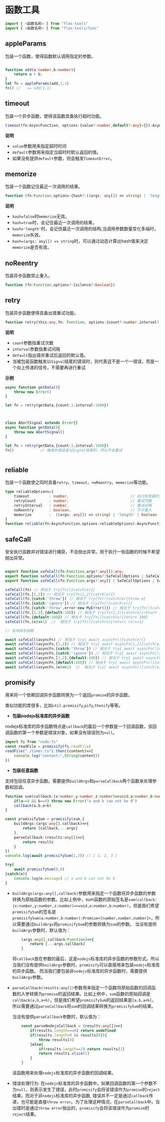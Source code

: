 # 函数工具

```typescript
import { <函数名称> } from "flex-tools"
import { <函数名称> } from "flex-tools/func"
```


## appleParams

包装一个函数，使得函数默认调用指定的参数。

```typescript

function add(a:number,b:number){
    return a + b;
}
let fn = appleParams(add,1,1)
fn() //   == add(1,1)
```

## timeout

包装一个异步函数，使得该函数具备执行超时功能。

```typescript
timeout(fn:AsyncFunction, options:{value?:number,default?:any}={}):AsyncFunction
```

**说明**

- `value`参数用来指定超时时间
- `default`参数用来指定当超时时默认返回的值。
- 如果没有提供`default`参数，则会触发`TimeoutError`。

## memorize

包装一个函数记住最近一次调用的结果。

```typescript
function (fn:Function,options:{hash?:((args: any[]) => string) | 'length' | boolean,expires?:number}={hash:false,expires:0}) 
```

**说明**

- `hash=false`时`memorize`无效。
- `hash=true`时，会记住最近一次调用的结果。
- `hash='length'`时，会记住最近一次调用的结构,当调用参数数量变化多端时，`memorize`失效。
- `hash=(args: any[]) => string`时，可以通过动态计算出hash值来决定`memorize`是否有效。

## noReentry

包装异步函数禁止重入。

```typescript
function (fn:Function,options?:{silence?:boolean})
```
## retry

包装异步函数使得具备出错重试功能。

```typescript
function retry(this:any,fn: Function, options:{count?:number,interval?:number,default?:any}):AsyncFunction
```

**说明**

- `count`参数指重试次数
- `interval`参数指重试间隔
- `default`指出错并重试后返回的默认值。
- 当被包装函数触发以`Signal`结尾的错误时，则代表这不是一个一错误，而是一个向上传递的信号，不需要再进行重试

**示例**

```typescript
async function getData(){
    throw new Error()
}

let fn = retry(getData,{count:3,interval:1000})



class AbortSignal extends Error{}
async function getData(){
    throw new AbortSignal()
}

let fn = retry(getData,{count:3,interval:1000})
fn()            // 触发的错误是以Signal结尾的，所以不会重试



```

## reliable

包装一个函数使之同时具备`retry`、`timeout`、`noReentry`、`memorize`等功能。

```typescript
type reliableOptions={
    timeout         : number,                            // 执行失败超时,默认为1秒
    retryCount      : number,                            // 重试次数
    retryInterval   : number,                            // 重试间隔
    noReentry       : boolean,                           // 不可重入
    memorize        :  ((args: any[]) => string) | 'length' | boolean
}
function reliable(fn:AsyncFunction,options:reliableOptions):AsyncFunction
```


## safeCall

安全执行函数并对错误进行捕获，不会抛出异常。用于执行一些函数的时候不希望抛出异常。

```typescript

export function safeCall(fn:Function,args?:any[]):any;
export function safeCall(fn:Function,options?:SafeCallOptions | SafeCallCatcher):any;
export function safeCall(fn:Function,args?:any[] | SafeCallOptions | SafeCallCatcher,options?:SafeCallOptions | SafeCallCatcher):any

safeCall(fn) // 相当于 try{fn()}catch(e){}
safeCall(fn,[1,2]) // 相当于 try{fn(1,2)}catch(e){}
safeCall(fn,{catch:'throw'}) // 相当于 try{fn()}catch(e){throw e}
safeCall(fn,{catch:'ignore'}) // 相当于 try{fn()}catch(e){}
safeCall(fn,{catch:'throw',error:new MyError()}) // 相当于 try{fn()}catch(e){throw MyError}
safeCall(fn,[1,2],{default:100}) // 相当于 try{fn(1,2)}catch(e){return 100}
safeCall(fn,{default:100}) // 相当于 try{fn()}catch(e){return 100}
safeCall(fn,(e)=>1)  //  相当于 try{fn()}catch(e){return (e)=>1}

// 支持异步函数

await safeCall(asyncFn) // 相当于 try{ await asyncFn()}catch(e){}
await safeCall(asyncFn,[1,2]) // 相当于 try{ await asyncFn(1,2)}catch(e){}
await safeCall(asyncFn,{catch:'throw'}) // 相当于 try{ await asyncFn()}catch(e){throw e}
await safeCall(asyncFn,{catch:'ignore'}) // 相当于 try{ await asyncFn()}catch(e){}
await safeCall(asyncFn,[1,2],{default:100}) // 相当于 try{ await asyncFn(1,2)}catch(e){return 100}
await safeCall(asyncFn,{default:100}) // 相当于 try{ await asyncFn()}catch(e){return 100}
await safeCall(asyncFn,(e)=>1)  //  相当于 try{ await asyncFn()}catch(e){return (e)=>1}


``` 


## promisify

用来将一个依赖回调异步函数转换为一个返回`promise`的异步函数。

类似功能的库很多，比如`util.promisify`,`pify`,`thenify`等等。

- **包装nodejs标准库的异步函数**

nodejs标准库的异步函数特点是`callback`的最后一个参数是一个回调函数，该回调函数的第一个参数是错误对象，如果没有错误则为`null`。

```typescript
import fs from "node:fs"
const readFile = promisify(fs.readFile)
readFile("./timer.ts").then((content)=>{
    console.log("content:",String(content))
})
```


- **包装任意函数**

支持包括任意异步函数。需要提供`buildArgs`和`parseCallback`两个函数来处理参数和回调。


```typescript
function sum(callback:(x:number,y:number,z:number)=>void,a:number,b:number){
    if(a==0 && b==0) throw new Error("a and b can not be 0")
    callback(a,b,a+b)
}

const promisifySum = promisify(sum,{
    buildArgs:(args:any[],callback)=>{
        return [callback,...args]
    },
    parseCallback:(results:any[])=>{
        return results
    }
})
console.log(await promisifySum(1,2)) // [ 1, 2, 3 ]

try{
    await promisifySum(0,0) 
}catch(e){
    console.log(e.message) // a and b can not be 0
}
```

- `buildArgs(args:any[],callback)`参数用来指定一个函数将异步函数的参数转换为原始函数的参数。比如上例中，sum函数的原始签名是`sum(callback:(x:number,y:number,z:number)=>void,a:number,b:number)`，但是我们希望`promisifySum`的签名是`promisifySum(a:number,b:number):Promise<[number,number,number]>`，所以需要通过`buildArgs`将`promisifySum`的参数转换为`sum`的参数。
    当没有提供`buildArgs`参数时，默认值为：

    ```typescript
        (args:any[],callback:Function)=>{
            return [...args,callback]
        }
    ```
    将`callback`放在参数的最后，这是`nodejs`标准库的异步函数的参数形式。所以当我们没有提供`buildArgs`参数时，`promisify`可以直接用来包装`nodejs`标准库的异步函数。
    而当我们要包装非`nodejs`标准库的异步函数时，需要提供`buildArgs`参数。

- `parseCallback(results:any[])`参数用来指定一个函数将原始函数的回调函数的入参转换为`promise`的返回结果。比如上例中，`sum`函数的原始回调是`callback(a,b,a+b)`，但是我们希望`promisifySum`的返回结果是`[a,b,a+b]`，所以需要通过`parseCallback`将`sum`的回调结果转换为`promisifySum`的结果。

    当没有提供`parseCallback`参数时，默认值为：

    ```typescript
        const parseNodejsCallback = (results:any[])=>{
            if(results.length===0) return undefined
            if(results.length>0 && results[0]){
                throw results[0]
            }else{
                if(results.length==2) return results[1]
                return results.slice(1)
            }
        }
    ```
    该函数用来处理`nodejs`标准库的异步函数的回调结果。

- 错误处理行为: 在`nodejs`标准库的异步函数中，如果回调函数的第一个参数不为`null`，则表示发生了错误，此时`promisify`会将该错误作为`promise`的`reject`结果。而对于非`nodejs`标准库的异步函数, 错误并不一定是通过`callback`传递，也可能是直接`throw error`。为了处理这种情况，在`parseCallback`中，当出错时是通过`throw error`抛出的，`promisify`会将该错误作为`promise`的`reject`结果。

